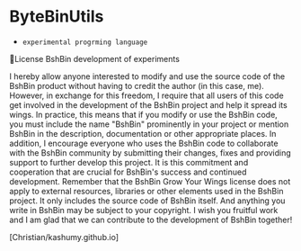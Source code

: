 # ByteBinUtils
- `experimental progrming language` 


🧾License BshBin development of experiments 

I hereby allow anyone interested to modify and use the source code of the BshBin product without having to credit the author (in this case, me). However, in exchange for this freedom, I require that all users of this code get involved in the development of the BshBin project and help it spread its wings. In practice, this means that if you modify or use the BshBin code, you must include the name "BshBin" prominently in your project or mention BshBin in the description, documentation or other appropriate places. In addition, I encourage everyone who uses the BshBin code to collaborate with the BshBin community by submitting their changes, fixes and providing support to further develop this project. It is this commitment and cooperation that are crucial for BshBin's success and continued development. Remember that the BshBin Grow Your Wings license does not apply to external resources, libraries or other elements used in the BshBin project. It only includes the source code of BshBin itself. And anything you write in BshBin may be subject to your copyright. I wish you fruitful work and I am glad that we can contribute to the development of BshBin together! 


[Christian/kashumy.github.io]
